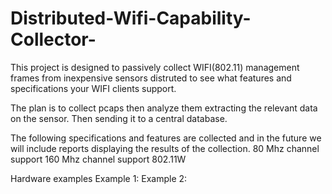 # Distributed-Wifi-Capability-Collector-
This project is designed to passively collect WIFI(802.11) management frames from inexpensive sensors distruted to see what features and specifications your WIFI clients support.

The plan is to collect pcaps then analyze them extracting the relevant data on the sensor.  Then sending it to a central database.  

The following specifications and features are collected and in the future we will include reports displaying the results of the collection.
80 Mhz channel support
160 Mhz channel support
802.11W

Hardware examples
Example 1:
Example 2: 
